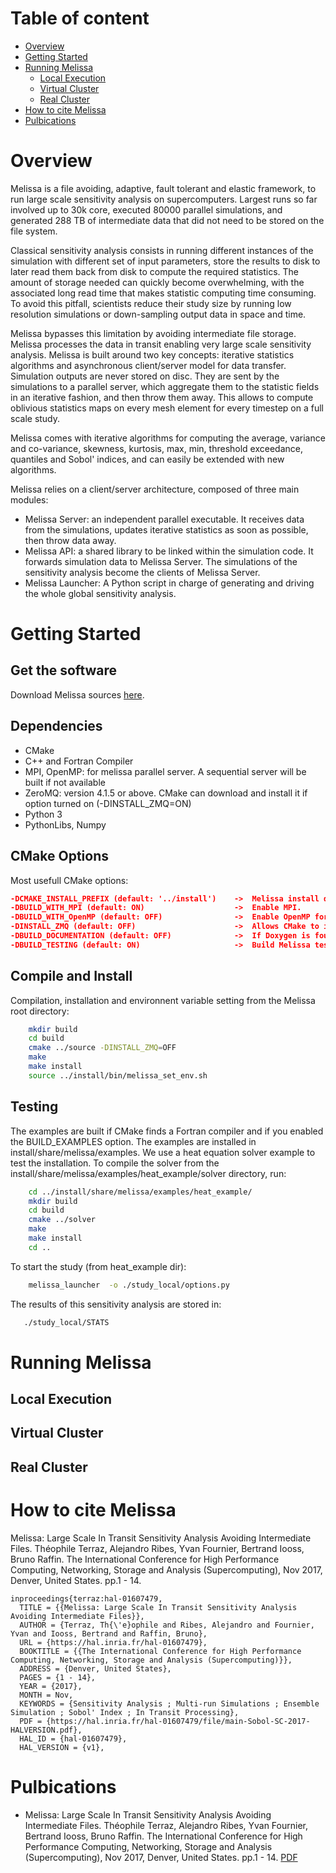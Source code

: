 # Table of content
 * [Overview](#overview)
 * [Getting Started](#getting-started)
 * [Running Melissa](#getting-started)
    * [Local Execution](##local-execution)
    * [Virtual Cluster](##virtual-cluster)
    * [Real Cluster](##real-cluster)
 * [How to cite Melissa](#how-to-cite-melissa)
 * [Pulbications](#publications)


# Overview 

Melissa is a file avoiding, adaptive, fault tolerant and elastic framework, to run large scale sensitivity analysis  on  supercomputers.  Largest runs so far involved up to 30k core, executed 80000 parallel simulations,  and  generated 288 TB of intermediate data that did not need to be stored on the file system. 

Classical sensitivity analysis consists in running different  instances of the simulation with different set of input parameters, store the results to disk  to later read them back from disk to compute the required statistics. The amount of storage needed can quickly become overwhelming, with the associated long read time that makes statistic computing time consuming. To avoid this pitfall, scientists reduce their study size by running low resolution simulations or down-sampling output data in space and time. 

Melissa bypasses this limitation by avoiding intermediate file storage. Melissa   processes the data  in transit   enabling very large scale sensitivity analysis.  Melissa is built around two key concepts: iterative statistics algorithms and asynchronous client/server model for data transfer. Simulation outputs are never stored on disc. They are sent by the simulations to a parallel server, which aggregate them to the statistic fields in an iterative fashion, and then throw them away. This allows to compute oblivious statistics maps on every mesh element for every timestep on a full scale study. 


Melissa  comes with iterative algorithms for computing the average, variance and co-variance, skewness, kurtosis, max, min, threshold exceedance, quantiles and Sobol' indices, and can easily be extended with new algorithms. 

Melissa relies on a client/server architecture, composed of three main modules:
* Melissa Server: an independent parallel executable. It receives data from the simulations, updates iterative statistics as soon as possible, then throw data away.
* Melissa API: a shared library to be linked within the simulation code. It forwards simulation data to Melissa Server. The simulations of the sensitivity analysis become the clients of Melissa Server.
* Melissa Launcher: A Python script in charge of generating and driving the whole global sensitivity analysis.



# Getting Started

## Get the software

Download Melissa sources [here](https://github.com/melissa-sa/melissa).


## Dependencies

* CMake
* C++ and Fortran Compiler
* MPI, OpenMP: for melissa parallel server. A sequential server will be built if not available
* ZeroMQ: version 4.1.5 or above. CMake can download and install it if option turned on (-DINSTALL_ZMQ=ON)
* Python 3
* PythonLibs, Numpy 

## CMake Options

Most usefull CMake options:
```cmake
-DCMAKE_INSTALL_PREFIX (default: '../install')    ->  Melissa install directory.
-DBUILD_WITH_MPI (default: ON)                    ->  Enable MPI.
-DBUILD_WITH_OpenMP (default: OFF)                ->  Enable OpenMP for Melissa Server.
-DINSTALL_ZMQ (default: OFF)                      ->  Allows CMake to install ZeroMQ.
-DBUILD_DOCUMENTATION (default: OFF)              ->  If Doxygen is found, build the Doxygen documentation.
-DBUILD_TESTING (default: ON)                     ->  Build Melissa tests. They can be run with "make test" or "ctest".
```

## Compile and Install

Compilation, installation and environnent variable setting from the Melissa root directory:

```bash
    mkdir build
    cd build
    cmake ../source -DINSTALL_ZMQ=OFF
    make
    make install
    source ../install/bin/melissa_set_env.sh
```

## Testing

The examples are built if CMake finds a Fortran compiler and if you enabled the BUILD_EXAMPLES option. The examples are installed in install/share/melissa/examples. We use a heat equation solver example to test the installation.
To compile the solver from the install/share/melissa/examples/heat_example/solver directory, run:

```bash
    cd ../install/share/melissa/examples/heat_example/
    mkdir build
    cd build
    cmake ../solver
    make
    make install
    cd ..
```    
To start  the study (from heat_example dir): 

```bash
    melissa_launcher  -o ./study_local/options.py
```    
The results of this sensitivity analysis are stored in:
```bash
   ./study_local/STATS
```   

# Running Melissa
## Local Execution
## Virtual Cluster
## Real Cluster

# How to cite Melissa

Melissa: Large Scale In Transit Sensitivity Analysis Avoiding Intermediate Files. Théophile Terraz, Alejandro Ribes, Yvan Fournier, Bertrand Iooss, Bruno Raffin. The International Conference for High Performance Computing, Networking, Storage and Analysis (Supercomputing), Nov 2017, Denver, United States. pp.1 - 14.
    

```
inproceedings{terraz:hal-01607479,
  TITLE = {{Melissa: Large Scale In Transit Sensitivity Analysis Avoiding Intermediate Files}},
  AUTHOR = {Terraz, Th{\'e}ophile and Ribes, Alejandro and Fournier, Yvan and Iooss, Bertrand and Raffin, Bruno},
  URL = {https://hal.inria.fr/hal-01607479},
  BOOKTITLE = {{The International Conference for High Performance Computing, Networking, Storage and Analysis (Supercomputing)}},
  ADDRESS = {Denver, United States},
  PAGES = {1 - 14},
  YEAR = {2017},
  MONTH = Nov,
  KEYWORDS = {Sensitivity Analysis ; Multi-run Simulations ; Ensemble Simulation ; Sobol' Index ; In Transit Processing},
  PDF = {https://hal.inria.fr/hal-01607479/file/main-Sobol-SC-2017-HALVERSION.pdf},
  HAL_ID = {hal-01607479},
  HAL_VERSION = {v1},
```


# Pulbications
   * Melissa: Large Scale In Transit Sensitivity Analysis Avoiding Intermediate Files. Théophile Terraz, Alejandro Ribes, Yvan Fournier, Bertrand Iooss, Bruno Raffin. The International Conference for High Performance Computing, Networking, Storage and Analysis (Supercomputing), Nov 2017, Denver, United States. pp.1 - 14. [PDF](https://hal.inria.fr/hal-01607479/file/main-Sobol-SC-2017-HALVERSION.pdf)
  
   





